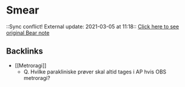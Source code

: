 # Smear
::Sync conflict! External update: 2021-03-05 at 11:18::
[Click here to see original Bear note](bear://x-callback-url/open-note?id=EAA71CEF-8D43-4846-AF36-470B50E39EBE-97624-0000B21B35A96055)
## Backlinks
* [[Metroragi]]
	* Q. Hvilke parakliniske prøver skal altid tages i AP hvis OBS metroragi?

<!-- #anki/tag/med/Gynecology #anki/deck/Medicine #anki/tag/med/GP -->

<!-- {BearID:D543F3EB-D440-45FD-8D9B-0436838C50DB-97624-0000B22A5B88FE41} -->
